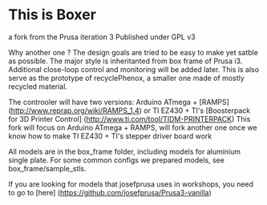 # This is Boxer
a fork from the Prusa iteration 3
Published under GPL v3

Why another one ?
The design goals are tried to be easy to make yet satble as possible.  The major style is inheritanted from box frame of Prusa i3.  Additional close-loop control and monitoring will be added later.  This is also serve as the prototype of recyclePhenox, a smaller one made of mostly recycled material.   

The controoler will have two versions:
Arduino ATmega + [RAMPS] (http://www.reprap.org/wiki/RAMPS_1.4) or TI EZ430 + TI's [Boosterpack for 3D Printer Control] (http://www.ti.com/tool/TIDM-PRINTERPACK)
This fork will focus on Arduino ATmega + RAMPS, will fork another one once we know how to make TI EZ430 + TI's stepper driver board work  

All models are in the box_frame folder, including models for aluminium single plate. For some common configs we prepared models, see box_frame/sample_stls.

If you are looking for models that josefprusa uses in workshops, you need to go to [here] (https://github.com/josefprusa/Prusa3-vanilla)
